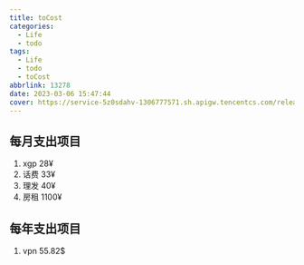 ```yaml
---
title: toCost
categories:
  - Life
  - todo
tags:
  - Life
  - todo
  - toCost
abbrlink: 13278
date: 2023-03-06 15:47:44
cover: https://service-5z0sdahv-1306777571.sh.apigw.tencentcs.com/release/?uuid=2ec7f536e82d42428dd560dbea0eeb1b
---
```

## 每月支出项目
1. xgp 28¥
2. 话费 33¥
3. 理发 40¥
4. 房租 1100¥
## 每年支出项目
1. vpn 55.82$